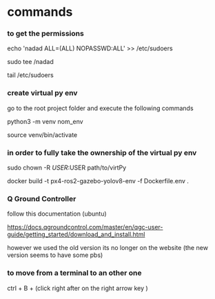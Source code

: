 # commands

### to get the permissions

echo 'nadad ALL=(ALL) NOPASSWD:ALL' >> /etc/sudoers

sudo tee /nadad

tail /etc/sudoers

### create virtual py env 

go to the root project folder and execute the following commands

python3 -m venv nom_env

source venv/bin/activate 

### in order to fully take the ownership of the virtual py env

sudo chown -R $USER:$USER path/to/virtPy



docker build -t px4-ros2-gazebo-yolov8-env -f Dockerfile.env .



### Q Ground Controller

follow this documentation (ubuntu)

https://docs.qgroundcontrol.com/master/en/qgc-user-guide/getting_started/download_and_install.html

however we used the old version its no longer on the website (the new version seems to have some pbs)


### to move from a terminal to an other one 

ctrl + B + (click right after on the right arrow key )

